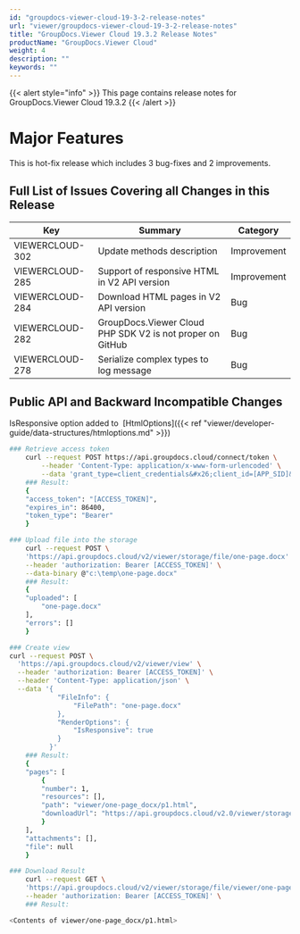 ```yaml
---
id: "groupdocs-viewer-cloud-19-3-2-release-notes"
url: "viewer/groupdocs-viewer-cloud-19-3-2-release-notes"
title: "GroupDocs.Viewer Cloud 19.3.2 Release Notes"
productName: "GroupDocs.Viewer Cloud"
weight: 4
description: ""
keywords: ""
---
```


{{< alert style="info" >}}
This page contains release notes for GroupDocs.Viewer Cloud 19.3.2
{{< /alert >}}

# Major Features #

This is hot-fix release which includes 3 bug-fixes and 2 improvements.

## Full List of Issues Covering all Changes in this Release ##

|Key|Summary|Category
|---|---|---
|VIEWERCLOUD-302|Update methods description|Improvement
|VIEWERCLOUD-285|Support of responsive HTML in V2 API version|Improvement
|VIEWERCLOUD-284|Download HTML pages in V2 API version|Bug
|VIEWERCLOUD-282|GroupDocs.Viewer Cloud PHP SDK V2 is not proper on GitHub|Bug
|VIEWERCLOUD-278|Serialize complex types to log message|Bug

## Public API and Backward Incompatible Changes ##

IsResponsive option added to  [HtmlOptions]({{< ref "viewer/developer-guide/data-structures/htmloptions.md" >}})

```bash
### Retrieve access token
    curl --request POST https://api.groupdocs.cloud/connect/token \
        --header 'Content-Type: application/x-www-form-urlencoded' \
        --data 'grant_type=client_credentials&#x26;client_id=[APP_SID]&#x26;client_secret=[APP_KEY]&#x26;undefined'
    ### Result:
    {
    "access_token": "[ACCESS_TOKEN]",
    "expires_in": 86400,
    "token_type": "Bearer"
    }

### Upload file into the storage
    curl --request POST \
    'https://api.groupdocs.cloud/v2/viewer/storage/file/one-page.docx' \
    --header 'authorization: Bearer [ACCESS_TOKEN]' \
    --data-binary @"c:\temp\one-page.docx"
    ### Result:
    {
    "uploaded": [
        "one-page.docx"
    ],
    "errors": []
    }

### Create view
curl --request POST \
  'https://api.groupdocs.cloud/v2/viewer/view' \
  --header 'authorization: Bearer [ACCESS_TOKEN]' \
  --header 'Content-Type: application/json' \
  --data '{
            "FileInfo": {
                "FilePath": "one-page.docx"
            },
            "RenderOptions": {
                "IsResponsive": true
            }
          }'
    ### Result:
    {
    "pages": [
        {
        "number": 1,
        "resources": [],
        "path": "viewer/one-page_docx/p1.html",
        "downloadUrl": "https://api.groupdocs.cloud/v2.0/viewer/storage/file/viewer/one-page_docx/p1.html"
        }
    ],
    "attachments": [],
    "file": null
    }

### Download Result
    curl --request GET \
    'https://api.groupdocs.cloud/v2/viewer/storage/file/viewer/one-page_docx/p1.html' \
    --header 'authorization: Bearer [ACCESS_TOKEN]' \
    ### Result:

<Contents of viewer/one-page_docx/p1.html>
```
